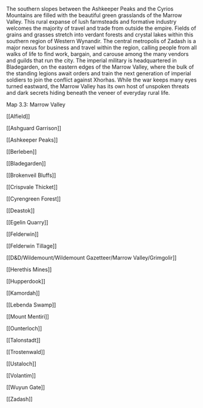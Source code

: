 The southern slopes between the Ashkeeper Peaks and the Cyrios Mountains are filled with the beautiful green grasslands of the Marrow Valley. This rural expanse of lush farmsteads and formative industry welcomes the majority of travel and trade from outside the empire. Fields of grains and grasses stretch into verdant forests and crystal lakes within this southern region of Western Wynandir. The central metropolis of Zadash is a major nexus for business and travel within the region, calling people from all walks of life to find work, bargain, and carouse among the many vendors and guilds that run the city. The imperial military is headquartered in Bladegarden, on the eastern edges of the Marrow Valley, where the bulk of the standing legions await orders and train the next generation of imperial soldiers to join the conflict against Xhorhas. While the war keeps many eyes turned eastward, the Marrow Valley has its own host of unspoken threats and dark secrets hiding beneath the veneer of everyday rural life.

[](https://media.dndbeyond.com/compendium-images/egtw/yDOyqyOocErRgYJK/3.3-Marrow-Valley.png)

Map 3.3: Marrow Valley


[[Alfield]]

[[Ashguard Garrison]]

[[Ashkeeper Peaks]]

[[Berleben]]

[[Bladegarden]]

[[Brokenveil Bluffs]]

[[Crispvale Thicket]]

[[Cyrengreen Forest]]

[[Deastok]]

[[Egelin Quarry]]

[[Felderwin]]

[[Felderwin Tillage]]

[[D&D/Wildemount/Wildemount Gazetteer/Marrow Valley/Grimgolir]]

[[Herethis Mines]]

[[Hupperdook]]

[[Kamordah]]

[[Lebenda Swamp]]

[[Mount Mentiri]]

[[Ounterloch]]

[[Talonstadt]]

[[Trostenwald]]

[[Ustaloch]]

[[Volantim]]

[[Wuyun Gate]]

[[Zadash]]